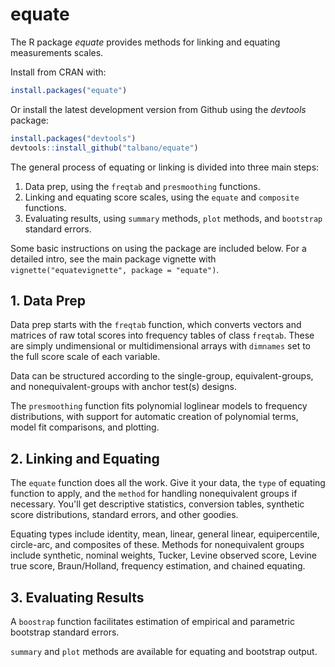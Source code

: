 # equate

The R package *equate* provides methods for linking and equating measurements scales.

Install from CRAN with:
```R
install.packages("equate")
```

Or install the latest development version from Github using the *devtools* package:
```R
install.packages("devtools")
devtools::install_github("talbano/equate")
```

The general process of equating or linking is divided into three main steps:

1. Data prep, using the `freqtab` and `presmoothing` functions.
2. Linking and equating score scales, using the `equate` and `composite` functions.
3. Evaluating results, using `summary` methods, `plot` methods, and `bootstrap` standard errors. 

Some basic instructions on using the package are included below. For a detailed intro, see the main package vignette with `vignette("equatevignette", package = "equate")`. 

## 1. Data Prep

Data prep starts with the `freqtab` function, which converts vectors and matrices of raw total scores into frequency tables of class `freqtab`. These are simply undimensional or multidimensional arrays with `dimnames` set to the full score scale of each variable.

Data can be structured according to the single-group, equivalent-groups, and nonequivalent-groups with anchor test(s) designs.

The `presmoothing` function fits polynomial loglinear models to frequency distributions, with support for automatic creation of polynomial terms, model fit comparisons, and plotting.

## 2. Linking and Equating

The `equate` function does all the work. Give it your data, the `type` of equating function to apply, and the `method` for handling nonequivalent groups if necessary. You'll get descriptive statistics, conversion tables, synthetic score distributions, standard errors, and other goodies.

Equating types include identity, mean, linear, general linear, equipercentile, circle-arc, and composites of these. Methods for nonequivalent groups include synthetic, nominal weights, Tucker, Levine observed score, Levine true score, Braun/Holland, frequency estimation, and chained equating.

## 3. Evaluating Results
A `boostrap` function facilitates estimation of empirical and parametric bootstrap standard errors.

`summary` and `plot` methods are available for equating and bootstrap output.
